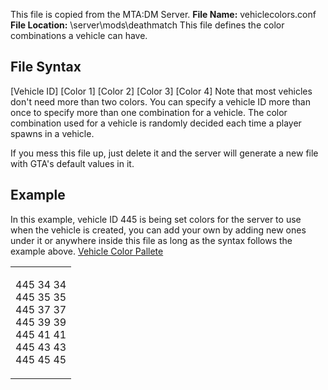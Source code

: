This file is copied from the MTA:DM Server.
**File Name:** vehiclecolors.conf
**File Location:** <MTAPath>\\server\\mods\\deathmatch
This file defines the color combinations a vehicle can have.

File Syntax
-----------

\[Vehicle ID\] \[Color 1\] \[Color 2\] \[Color 3\] \[Color 4\]
Note that most vehicles don't need more than two colors. You can specify a vehicle ID more than once to specify more than one combination for a vehicle. The color combination used for a vehicle is randomly decided each time a player spawns in a vehicle.

If you mess this file up, just delete it and the server will generate a new file with GTA's default values in it.

Example
-------

In this example, vehicle ID 445 is being set colors for the server to use when the vehicle is created, you can add your own by adding new ones under it or anywhere inside this file as long as the syntax follows the example above.
[Vehicle Color Pallete](/Vehicle_Colors.md "wikilink")

<table>
<tbody>
<tr class="odd">
<td><center>
<p>445 34 34<br />
445 35 35<br />
445 37 37<br />
445 39 39<br />
445 41 41<br />
445 43 43<br />
445 45 45<br />
</p>
</center></td>
</tr>
</tbody>
</table>
